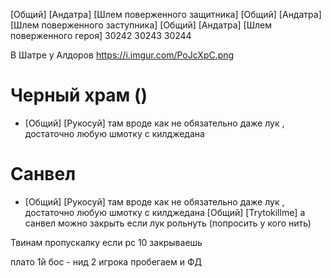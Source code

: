 [Общий] [Андатра]  [Шлем поверженного защитника]
[Общий] [Андатра]  [Шлем поверженного заступника]
[Общий] [Андатра]  [Шлем поверженного героя]
30242
30243
30244

В Шатре у Алдоров
https://i.imgur.com/PoJcXpC.png

# Черный храм ()
- [Общий] [Рукосуй] там вроде как не обязательно даже лук , достаточно любую шмотку с килджедана

# Санвел
- [Общий] [Рукосуй] там вроде как не обязательно даже лук , достаточно любую шмотку с килджедана
[Общий] [Trytokillme] а санвел можно закрыть если лук рольнуть (попросить у кого нить)

Твинам пропускалку если рс 10 закрываешь

плато
1й бос - нид 2 игрока
пробегаем и ФД